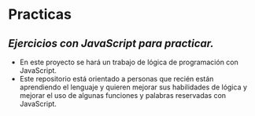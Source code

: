 # Practicas
## **_Ejercicios con JavaScript para practicar._**

- En este proyecto se hará un trabajo de lógica de programación con JavaScript.
- Este repositorio está orientado a personas que recién están aprendiendo el lenguaje y quieren mejorar sus habilidades de lógica y mejorar el uso de algunas funciones y palabras reservadas con JavaScript. 
